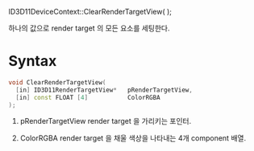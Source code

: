 ID3D11DeviceContext::ClearRenderTargetView( );

하나의 값으로 render target 의 모든 요소를 세팅한다.

# Syntax

```c++
void ClearRenderTargetView(
  [in] ID3D11RenderTargetView*   pRenderTargetView,
  [in] const FLOAT [4]           ColorRGBA
);
```

1. pRenderTargetView
	render target 을 가리키는 포인터.

2. ColorRGBA
	render target 을 채울 색상을 나타내는 4개 component 배열. 